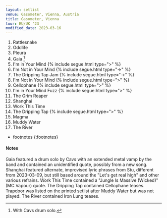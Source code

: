 ```yaml
---
layout: setlist
venue: Gasometer, Vienna, Austria
title: Gasometer, Vienna
tour: EU/UK '23
modified_date: 2023-03-16
---
```


1. Rattlesnake
2. Oddlife
3. Pleura
4. Gaia
   [^1]
5. I'm in Your Mind
   {% include segue.html type=">" %}
6. I'm Not in Your Mind
   {% include segue.html type="->" %}
7. The Dripping Tap Jam 
   {% include segue.html type="->" %}   
8. I'm Not in Your Mind
   {% include segue.html type=">" %}
9. Cellophane
   {% include segue.html type=">" %}
10. I'm in Your Mind Fuzz
   {% include segue.html type=">" %}
11. The Grim Reaper
12. Shanghai
13. Work This Time
14. The Dripping Tap
    {% include segue.html type=">" %}
15. Magma
16. Muddy Water
17. The River

<!--snippet-->
* footnotes
{:footnotes}
[^1]: With Cavs drum solo.

#### Notes
Gaia featured a drum solo by Cavs with an extended metal vamp by the band and contained an unidentified quote, possibly from a new song. Shanghai featured alternate, improvised lyric phrases from Stu, different from 2023-03-09, but still based around the "Let's get real high" and other various refrains. Work This Time contained a "Jungle Is Massive (Wicked)" (MC Vapour) quote. The Dripping Tap contained Cellophane teases. Trapdoor was listed on the printed setlist after Muddy Water but was not played. The River contained Iron Lung teases.
